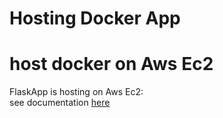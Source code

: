 # Hosting Docker App


# host docker on Aws Ec2
FlaskApp is hosting on Aws Ec2:  
see documentation [here](FlaskApp\README.md)